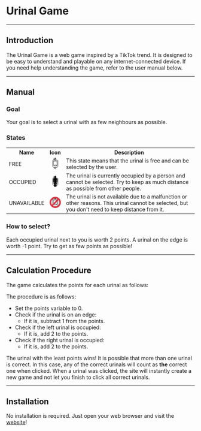 # Urinal Game

---

## Introduction

The Urinal Game is a web game inspired by a TikTok trend. It is designed to be easy to understand and playable on any internet-connected device. If you need help understanding the game, refer to the user manual below.

---

## Manual

### Goal
Your goal is to select a urinal with as few neighbours as possible.

### States
<table>
    <tr>
        <th>Name</th>
        <th>Icon</th>
        <th>Description</th>
    </tr>
    <tr>
        <td>FREE</td>
        <td><img src="./src/lightmode/urinal_free.png" width="32"></td>
        <td>This state means that the urinal is free and can be selected by the user.</td>
    </tr>
    <tr>
        <td>OCCUPIED</td>
        <td><img src="./src/lightmode/urinal_occupied.png" width="32"></td>
        <td>The urinal is currently occupied by a person and cannot be selected. Try to keep as much distance as possible from other people.</td>
    </tr>
    <tr>
        <td>UNAVAILABLE</td>
        <td><img src="./src/lightmode/urinal_unavailable.png" width="32"></td>
        <td>The urinal is not available due to a malfunction or other reasons. This urinal cannot be selected, but you don't need to keep distance from it.</td>
    </tr>
</table>

### How to select?
Each occupied urinal next to you is worth 2 points. A urinal on the edge is worth -1 point. Try to get as few points as possible!

---

## Calculation Procedure
The game calculates the points for each urinal as follows:

The procedure is as follows:

- Set the points variable to 0.
- Check if the urinal is on an edge:
    - If it is, subtract 1 from the points.
- Check if the left urinal is occupied:
    - If it is, add 2 to the points.
- Check if the right urinal is occupied:
    - If it is, add 2 to the points.

The urinal with the least points wins!
It is possible that more than one urinal is correct. In this case, any of the correct urinals will count as **the** correct one when clicked.
When a urinal was clicked, the site will instantly create a new game and not let you finish to click all correct urinals.

---

## Installation
No installation is required. Just open your web browser and visit the [website](https://urinalgame.netlify.app)!